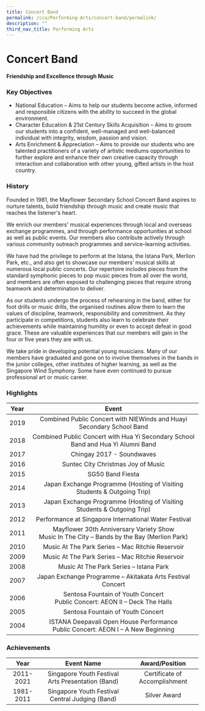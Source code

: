 ```yaml
---
title: Concert Band
permalink: /cca/Performing-Arts/concert-band/permalink/
description: ""
third_nav_title: Performing Arts
---
```

Concert Band
============

**Friendship and Excellence through Music**

  

### Key Objectives

*   National Education – Aims to help our students become active, informed and responsible citizens with the ability to succeed in the global environment.
*   Character Education & 21st Century Skills Acquisition – Aims to groom our students into a confident, well-managed and well-balanced individual with integrity, wisdom, passion and vision.
*   Arts Enrichment & Appreciation – Aims to provide our students who are talented practitioners of a variety of artistic mediums opportunities to further explore and enhance their own creative capacity through interaction and collaboration with other young, gifted artists in the host country.

  

### History

Founded in 1981, the Mayflower Secondary School Concert Band aspires to nurture talents, build friendship through music and create music that reaches the listener's heart.

We enrich our members' musical experiences through local and overseas exchange programmes, and through performance opportunities at school as well as public events. Our members also contribute actively through various community outreach programmes and service-learning activities.

We have had the privilege to perform at the Istana, the Istana Park, Merlion Park, etc., and also get to showcase our members’ musical skills at numerous local public concerts. Our repertoire includes pieces from the standard symphonic pieces to pop music pieces from all over the world, and members are often exposed to challenging pieces that require strong teamwork and determination to deliver.

As our students undergo the process of rehearsing in the band, either for foot drills or music drills, the organised routines allow them to learn the values of discipline, teamwork, responsibility and commitment. As they participate in competitions, students also learn to celebrate their achievements while maintaining humility or even to accept defeat in good grace. These are valuable experiences that our members will gain in the four or five years they are with us.

We take pride in developing potential young musicians. Many of our members have graduated and gone on to involve themselves in the bands in the junior colleges, other institutes of higher learning, as well as the Singapore Wind Symphony. Some have even continued to pursue professional art or music career.

### Highlights

| Year 	| Event 	|
|:---:	|:---:	|
| 2019 	| Combined Public Concert with NIEWinds and Huayi Secondary School Band 	|
| 2018 	| Combined Public Concert with Hua Yi Secondary School Band and Hua Yi Alumni Band 	|
| 2017 	| Chingay 2017 - Soundwaves 	|
| 2016 	| Suntec City Christmas Joy of Music 	|
| 2015 	| SG50 Band Fiesta 	|
| 2014 	| Japan Exchange Programme (Hosting of Visiting Students & Outgoing Trip) 	|
| 2013 	| Japan Exchange Programme (Hosting of Visiting Students & Outgoing Trip) 	|
| 2012 	| Performance at Singapore International Water Festival 	|
| 2011 	| Mayflower 30th Anniversary Variety Show<br>Music In The City – Bands by the Bay (Merlion Park)<br> 	|
| 2010 	| Music At The Park Series – Mac Ritchie Reservoir 	|
| 2009 	| Music At The Park Series – Mac Ritchie Reservoir 	|
| 2008 	| Music At The Park Series – Istana Park 	|
| 2007 	| Japan Exchange Programme – Akitakata Arts Festival Concert 	|
| 2006 	| Sentosa Fountain of Youth Concert<br>Public Concert: AEON II – Deck The Halls<br> 	|
| 2005 	| Sentosa Fountain of Youth Concert 	|
| 2004 	| ISTANA Deepavali Open House Performance<br>Public Concert: AEON I – A New Beginning 	|

### Achievements

| Year 	| Event Name 	| Award/Position 	|
|:---:	|:---:	|:---:	|
| 2011-2021 	| Singapore Youth Festival Arts Presentation (Band) 	| Certificate of Accomplishment 	|
| 1981-2011 	| Singapore Youth Festival Central Judging (Band) 	| Silver Award 	|